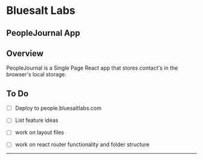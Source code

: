 
# Bluesalt Labs
## PeopleJournal App

## Overview

PeopleJournal is a Single Page React app that stores contact's in the browser's local storage. 


## To Do

- [ ] Deploy to people.bluesaltlabs.com 
- [ ] List feature ideas 
- [ ] work on layout files
- [ ] work on react router functionality and folder structure


---
